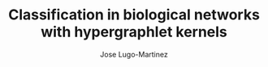 ---
paperId: 8
author: Jose Lugo-Martinez
publicationauthor: Lugo-Martinez, J.
title: "Classification in biological networks with hypergraphlet kernels"
pdf: --
poster: Poster_Lugo-Martinez2
alt: --
type: Poster
topic: Applications
link: 
conference: icml
year: 2019
tags: icml-2019-np
location: California, USA
---